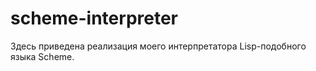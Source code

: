 # scheme-interpreter


Здесь приведена реализация моего интерпретатора Lisp-подобного языка Scheme.

